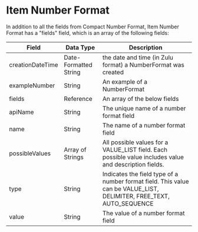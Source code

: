 # Item Number Format
In addition to all the fields from Compact Number Format, Item Number Format has a "fields" field, which is an array of the following fields:


| Field<br> | Data Type<br> | Description<br> |
|  --- |  --- |  --- | 
| creationDateTime<br> | Date-Formatted String<br> | the date and time \(in Zulu format\) a NumberFormat was created<br> |
| exampleNumber<br> | String<br> | An example of a NumberFormat<br> |
| fields<br> | Reference<br> | An array of the below fields<br> |
| apiName<br> | String<br> | The unique name of a number format field<br> |
| name<br> | String<br> | The name of a number format field<br> |
| possibleValues<br> | Array of Strings<br> | All possible values for a VALUE_LIST field. Each possible value includes value and description fields.<br> |
| type<br> | String<br> | Indicates the field type of a number format field. This value can be VALUE_LIST, DELIMITER, FREE_TEXT, AUTO_SEQUENCE<br> |
| value<br> | String<br> | The value of a number format field<br> |

